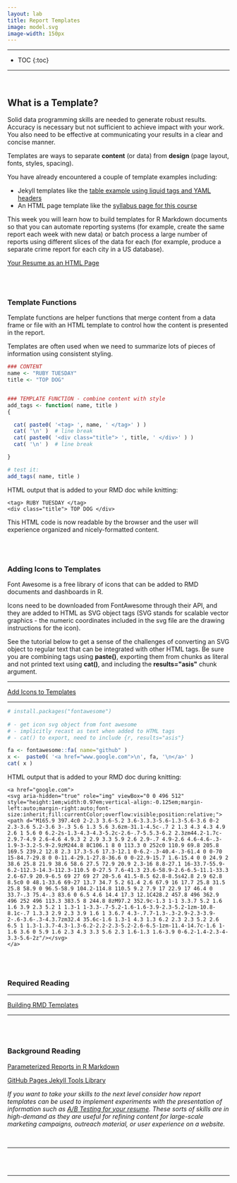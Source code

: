 ```yaml
---
layout: lab
title: Report Templates  
image: model.svg
image-width: 150px
---
```


<div class = "uk-container uk-container-small">

-----------------------

* TOC
{:toc}

-----------------------

<br>
  
  
## What is a Template?

Solid data programming skills are needed to generate robust results. Accuracy is necessary but not sufficient to achieve impact with your work. You also need to be effective at communicating your results in a clear and concise manner.
   
Templates are ways to separate **content** (or data) from **design** (page layout, fonts, styles, spacing). 
  
You have already encountered a couple of template examples including: 

* Jekyll templates like the [table example using liquid tags and YAML headers](http://ds4ps.org/barebones-jekyll/page2)  
* An HTML page template like the [syllabus page for this course](https://raw.githubusercontent.com/Watts-College/cpp-527-fall-2021/main/_layouts/index.html)  
  
This week you will learn how to build templates for R Markdown documents so that you can automate reporting systems (for example, create the same report each week with new data) or batch process a large number of reports using different slices of the data for each (for example, produce a separate crime report for each city in a US database). 

[Your Resume as an HTML Page](http://nickstrayer.me/cv/)  

<br>
<br>
  
  
  
### Template Functions 

Template functions are helper functions that merge content from a data frame or file with an HTML template to control how the content is presented in the report. 
  
Templates are often used when we need to summarize lots of pieces of information using consistent styling.  

```r
### CONTENT 
name <- "RUBY TUESDAY"
title <- "TOP DOG" 


### TEMPLATE FUNCTION - combine content with style 
add_tags <- function( name, title )
{

  cat( paste0( '<tag> ', name, ' </tag>' ) )
  cat( '\n' )  # line break 
  cat( paste0( '<div class="title"> ', title, ' </div>' ) )
  cat( '\n' )  # line break

}

# test it:
add_tags( name, title )   
```
            
HTML output that is added to your RMD doc while knitting: 
            
````
<tag> RUBY TUESDAY </tag>
<div class="title"> TOP DOG </div>
````

This HTML code is now readable by the browser and the user will experience organized and nicely-formatted content. 

<br>
<br>

  
### Adding Icons to Templates
  
Font Awesome is a free library of icons that can be added to RMD documents and dashboards in R. 
  
Icons need to be downloaded from FontAwesome through their API, and they are added to HTML as SVG object tags (SVG stands for scalable vector graphics - the numeric coordinates included in the svg file are the drawing instructions for the icon). 

See the tutorial below to get a sense of the challenges of converting an SVG object to regular text that can be integrated with other HTML tags. Be sure you are combining tags using **paste()**, exporting them from chunks as literal and not printed text using **cat()**, and including the **results="asis"** chunk argument. 

--------
  
<a class="uk-button uk-button-default" href="../../labs/font-awesome-rmd-integration-test.html">Add Icons to Templates</a>

--------
  
```r
# install.packages("fontawesome")
  
# - get icon svg object from font awesome 
# - implicitly recast as text when added to HTML tags 
# - cat() to export, need to include {r, results="asis"}

fa <- fontawesome::fa( name="github" )
x <-  paste0( '<a href="www.google.com">\n', fa, '\n</a>' )
cat( x )
```

HTML output that is added to your RMD doc during knitting: 

````
<a href="google.com">
<svg aria-hidden="true" role="img" viewBox="0 0 496 512" style="height:1em;width:0.97em;vertical-align:-0.125em;margin-left:auto;margin-right:auto;font-size:inherit;fill:currentColor;overflow:visible;position:relative;"><path d="M165.9 397.4c0 2-2.3 3.6-5.2 3.6-3.3.3-5.6-1.3-5.6-3.6 0-2 2.3-3.6 5.2-3.6 3-.3 5.6 1.3 5.6 3.6zm-31.1-4.5c-.7 2 1.3 4.3 4.3 4.9 2.6 1 5.6 0 6.2-2s-1.3-4.3-4.3-5.2c-2.6-.7-5.5.3-6.2 2.3zm44.2-1.7c-2.9.7-4.9 2.6-4.6 4.9.3 2 2.9 3.3 5.9 2.6 2.9-.7 4.9-2.6 4.6-4.6-.3-1.9-3-3.2-5.9-2.9zM244.8 8C106.1 8 0 113.3 0 252c0 110.9 69.8 205.8 169.5 239.2 12.8 2.3 17.3-5.6 17.3-12.1 0-6.2-.3-40.4-.3-61.4 0 0-70 15-84.7-29.8 0 0-11.4-29.1-27.8-36.6 0 0-22.9-15.7 1.6-15.4 0 0 24.9 2 38.6 25.8 21.9 38.6 58.6 27.5 72.9 20.9 2.3-16 8.8-27.1 16-33.7-55.9-6.2-112.3-14.3-112.3-110.5 0-27.5 7.6-41.3 23.6-58.9-2.6-6.5-11.1-33.3 2.6-67.9 20.9-6.5 69 27 69 27 20-5.6 41.5-8.5 62.8-8.5s42.8 2.9 62.8 8.5c0 0 48.1-33.6 69-27 13.7 34.7 5.2 61.4 2.6 67.9 16 17.7 25.8 31.5 25.8 58.9 0 96.5-58.9 104.2-114.8 110.5 9.2 7.9 17 22.9 17 46.4 0 33.7-.3 75.4-.3 83.6 0 6.5 4.6 14.4 17.3 12.1C428.2 457.8 496 362.9 496 252 496 113.3 383.5 8 244.8 8zM97.2 352.9c-1.3 1-1 3.3.7 5.2 1.6 1.6 3.9 2.3 5.2 1 1.3-1 1-3.3-.7-5.2-1.6-1.6-3.9-2.3-5.2-1zm-10.8-8.1c-.7 1.3.3 2.9 2.3 3.9 1.6 1 3.6.7 4.3-.7.7-1.3-.3-2.9-2.3-3.9-2-.6-3.6-.3-4.3.7zm32.4 35.6c-1.6 1.3-1 4.3 1.3 6.2 2.3 2.3 5.2 2.6 6.5 1 1.3-1.3.7-4.3-1.3-6.2-2.2-2.3-5.2-2.6-6.5-1zm-11.4-14.7c-1.6 1-1.6 3.6 0 5.9 1.6 2.3 4.3 3.3 5.6 2.3 1.6-1.3 1.6-3.9 0-6.2-1.4-2.3-4-3.3-5.6-2z"/></svg>
</a>
````  

<br>
<br>

### Required Reading

--------
  
<a class="uk-button uk-button-default" href="../report-automation.html">Building RMD Templates</a>

--------

<br>
<br>


### Background Reading

[Parameterized Reports in R Markdown](https://rmarkdown.rstudio.com/developer_parameterized_reports.html%23parameter_types%2F)  

[GitHub Pages Jekyll Tools Library](https://github.com/cagrimmett/jekyll-tools)

*If you want to take your skills to the next level consider how report templates can be used to implement experiments with the presentation of information such as [A/B Testing for your resume](https://davidlindelof.com/a-b-testing-my-resume/). These sorts of skills are in high-demand as they are useful for refining content for large-scale marketing campaigns, outreach material, or user experience on a website.* 
  
<br>
<hr>
<br>  
  
  



  

  
<br>
<hr>
<br>
<br>

</div>
